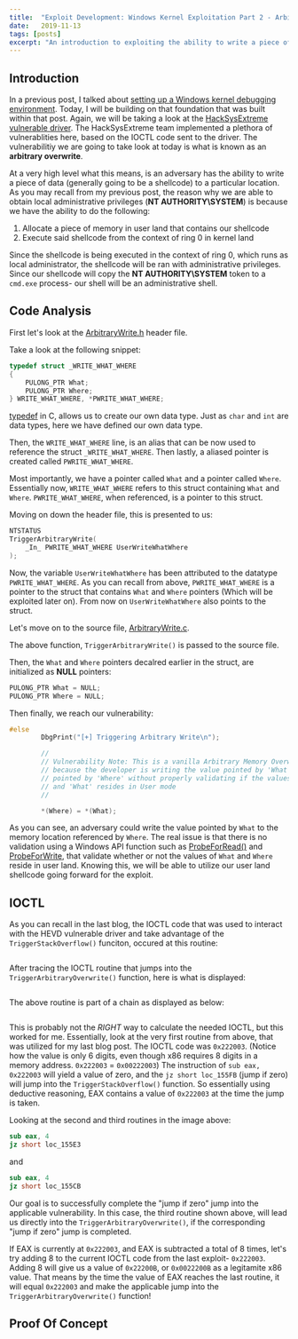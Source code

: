 ```yaml
---
title:  "Exploit Development: Windows Kernel Exploitation Part 2 - Arbitrary Overwrites (Write-What-Where)"
date:   2019-11-13
tags: [posts]
excerpt: "An introduction to exploiting the ability to write a piece of data to an arbitrary location."
---
```

Introduction
---
In a previous post, I talked about [setting up a Windows kernel debugging environment](https://connormcgarr.github.io/Part-1-Kernel-Exploitation/). Today, I will be building on that foundation that was built within that post. Again, we will be taking a look at the [HackSysExtreme vulnerable driver](https://github.com/hacksysteam/HackSysExtremeVulnerableDriver/). The HackSysExtreme team implemented a plethora of vulnerablities here, based on the IOCTL code sent to the driver. The vulnerabilitiy we are going to take look at today is what is known as an __arbitrary overwrite__.

At a very high level what this means, is an adversary has the ability to write a piece of data (generally going to be a shellcode) to a particular location. As you may recall from my previous post, the reason why we are able to obtain local administrative privileges (__NT AUTHORITY\SYSTEM__) is because we have the ability to do the following:

1. Allocate a piece of memory in user land that contains our shellcode
2. Execute said shellcode from the context of ring 0 in kernel land

Since the shellcode is being executed in the context of ring 0, which runs as local administrator, the shellcode will be ran with administrative privileges. Since our shellcode will copy the __NT AUTHORITY\SYSTEM__ token to a `cmd.exe` process- our shell will be an administrative shell.

Code Analysis
---
First let's look at the [ArbitraryWrite.h](https://github.com/hacksysteam/HackSysExtremeVulnerableDriver/blob/master/Driver/HEVD/Windows/ArbitraryWrite.h) header file.

Take a look at the following snippet:

```c
typedef struct _WRITE_WHAT_WHERE
{
    PULONG_PTR What;
    PULONG_PTR Where;
} WRITE_WHAT_WHERE, *PWRITE_WHAT_WHERE;
```

[typedef](https://www.tutorialspoint.com/cprogramming/c_typedef.htm) in C, allows us to create our own data type. Just as `char` and `int` are data types, here we have defined our own data type.

Then, the `WRITE_WHAT_WHERE` line, is an alias that can be now used to reference the struct `_WRITE_WHAT_WHERE`. Then lastly, a aliased pointer is created called `PWRITE_WHAT_WHERE`. 

Most importantly, we have a pointer called `What` and a pointer called `Where`. Essentially now, `WRITE_WHAT_WHERE` refers to this struct containing `What` and `Where`. `PWRITE_WHAT_WHERE`, when referenced, is a pointer to this struct.

Moving on down the header file, this is presented to us:

```c
NTSTATUS
TriggerArbitraryWrite(
    _In_ PWRITE_WHAT_WHERE UserWriteWhatWhere
);
```

Now, the variable `UserWriteWhatWhere` has been attributed to the datatype `PWRITE_WHAT_WHERE`. As you can recall from above, `PWRITE_WHAT_WHERE` is a pointer to the struct that contains `What` and `Where` pointers (Which will be exploited later on). From now on `UserWriteWhatWhere` also points to the struct.

Let's move on to the source file, [ArbitraryWrite.c](https://github.com/hacksysteam/HackSysExtremeVulnerableDriver/blob/master/Driver/HEVD/Windows/ArbitraryWrite.c).

The above function, `TriggerArbitraryWrite()` is passed to the source file.

Then, the `What` and `Where` pointers decalred earlier in the struct, are initialized as __NULL__ pointers:

```c
PULONG_PTR What = NULL;
PULONG_PTR Where = NULL;
```

Then finally, we reach our vulnerability:

```c
#else
        DbgPrint("[+] Triggering Arbitrary Write\n");

        //
        // Vulnerability Note: This is a vanilla Arbitrary Memory Overwrite vulnerability
        // because the developer is writing the value pointed by 'What' to memory location
        // pointed by 'Where' without properly validating if the values pointed by 'Where'
        // and 'What' resides in User mode
        //

        *(Where) = *(What);
```

As you can see, an adversary could write the value pointed by `What` to the memory location referenced by `Where`. The real issue is that there is no validation using a Windows API function such as [ProbeForRead()](https://docs.microsoft.com/en-us/windows-hardware/drivers/ddi/wdm/nf-wdm-probeforread) and [ProbeForWrite](https://docs.microsoft.com/en-us/windows-hardware/drivers/ddi/wdm/nf-wdm-probeforwrite), that validate whether or not the values of `What` and `Where` reside in user land. Knowing this, we will be able to utilize our user land shellcode going forward for the exploit.

IOCTL
---
As you can recall in the last blog, the IOCTL code that was used to interact with the HEVD vulnerable driver and take advantage of the `TriggerStackOverflow()` funciton, occured at this routine:

<img src="{{ site.url }}{{ site.baseurl }}/images/ARB1.PNG" alt="">

After tracing the IOCTL routine that jumps into the `TriggerArbitraryOverwrite()` function, here is what is displayed:

<img src="{{ site.url }}{{ site.baseurl }}/images/ARB2.PNG" alt="">

The above routine is part of a chain as displayed as below:

<img src="{{ site.url }}{{ site.baseurl }}/images/ARB3.PNG" alt="">

This is probably not the _RIGHT_ way to calculate the needed IOCTL, but this worked for me. Essentially, look at the very first routine from above, that was utilized for my last blog post. The IOCTL code was `0x222003`. (Notice how the value is only 6 digits, even though x86 requires 8 digits in a memory address. `0x222003` = `0x00222003`) The instruction of `sub eax, 0x222003` will yield a value of zero, and the `jz short loc_155FB` (jump if zero) will jump into the `TriggerStackOverflow()` function. So essentially using deductive reasoning, EAX contains a value of `0x222003` at the time the jump is taken.

Looking at the second and third routines in the image above:

```nasm
sub eax, 4
jz short loc_155E3
```
and

```nasm
sub eax, 4
jz short loc_155CB
```
Our goal is to successfully complete the "jump if zero" jump into the applicable vulnerability. In this case, the third routine shown above, will lead us directly into the `TriggerArbitraryOverwrite()`, if the corresponding "jump if zero" jump is completed.

If EAX is currently at `0x222003`, and EAX is subtracted a total of 8 times, let's try adding 8 to the current IOCTL code from the last exploit- `0x222003`. Adding 8 will give us a value of `0x22200B`, or `0x0022200B` as a legitamite x86 value. That means by the time the value of EAX reaches the last routine, it will equal `0x222003` and make the applicable jump into the `TriggerArbitraryOverwrite()` function!

Proof Of Concept
---
